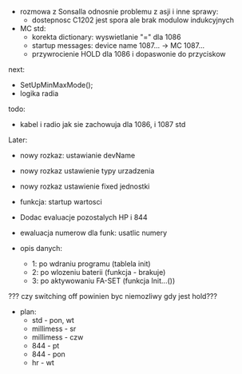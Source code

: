 - rozmowa z Sonsalla odnosnie problemu z asji i inne sprawy:
	- dostepnosc C1202 jest spora ale brak modulow indukcyjnych
- MC std:
	- korekta dictionary: wyswietlanie "=" dla 1086
	- startup messages: device name 1087... -> MC 1087...
	- przywrocienie HOLD dla 1086 i dopaswonie do przyciskow



next:
- SetUpMinMaxMode();
- logika radia

todo:
- kabel i radio jak sie zachowuja dla 1086, i 1087 std

Later:
- nowy rozkaz: ustawianie devName
- nowy rozkaz ustawienie typy urzadzenia
- nowy rozkaz ustawienie fixed jednostki
- funkcja: startup wartosci 
- Dodac evaluacje pozostalych HP i 844
- ewaluacja numerow dla funk: usatlic numery

- opis danych:
	- 1: po wdraniu programu (tablela init)
	- 2: po wlozeniu  baterii (funkcja - brakuje)
	- 3: po aktywowaniu FA-SET (funkcja Init...())

??? czy switching off powinien byc niemozliwy gdy jest hold???

- plan:
	- std - pon, wt
	- millimess - sr
	- millimess - czw
	- 844 - pt
	- 844 - pon
	- hr - wt


